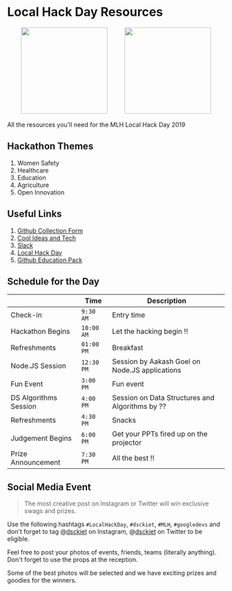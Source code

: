 
# Local Hack Day Resources

<p align="center"><img src="https://raw.github.com/mlh-hack-status-200/lhd-resources/master/local_hack_day.svg?sanitize=true" width=200 height=200>&nbsp;&nbsp;&nbsp;&nbsp;&nbsp;&nbsp;&nbsp;&nbsp;&nbsp;&nbsp;<img src="https://raw.github.com/mlh-hack-status-200/lhd-resources/master/mlh.svg?sanitize=true" width=200 height=200></p>

All the resources you'll need for the MLH Local Hack Day 2019


## Hackathon Themes
1. Women Safety
2. Healthcare
3. Education
4. Agriculture
5. Open Innovation

## Useful Links

1. [Github Collection Form](https://forms.gle/KuewzMWFxw8bhjaV7)
2. [Cool Ideas and Tech](https://gist.github.com/itaditya/b32646e1cc7493c8d71fa680a5c729c5)
3. [Slack](https://lhd.mlh.io/slack)
4. [Local Hack Day](https://localhackday.mlh.io/live)
5. [Github Education Pack](https://education.github.com/pack)

## Schedule for the Day



|                |Time                          |Description                         |
|----------------|-------------------------------|-----------------------------|
|Check-in |`9:30 AM`            |Entry time            |
|Hackathon Begins          |`10:00 AM`            |Let the hacking begin !!            |
|Refreshments          |`01:00 PM`| Breakfast|
|Node.JS Session          |`12:30 PM`| Session by Aakash Goel on Node.JS applications|
|Fun Event          |`3:00 PM`| Fun event |
|DS Algorithms Session         |`4:00 PM`| Session on Data Structures and Algorithms by ??|
|Refreshments          |`4:30 PM`| Snacks |
|Judgement Begins          |`6:00 PM`| Get your PPTs fired up on the projector |
| Prize Announcement        |`7:30 PM`| All the best !! |



## Social Media Event


> The most creative post on Instagram or Twitter will win exclusive swags and prizes.

Use the following hashtags 
`#LocalHackDay`, `#dsckiet`, `#MLH`, `#googledevs`
and don't forget to tag @[dsckiet](http://instagram.com/dsckiet/) on Instagram, @[dsckiet](http://twitter.com/dsckiet/) on Twitter to be eligible.

Feel free to post your photos of events, friends, teams (literally anything). Don't forget to use the props at the reception.

Some of the best photos will be selected and we have exciting prizes and goodies for the winners.
